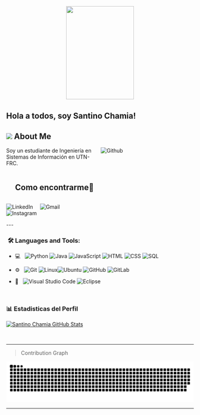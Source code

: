 <div align="center"><img src="https://github.com/Mo-Alsehli/Mo-Alsehli/assets/98949843/7b841857-16fb-422d-9297-be42e3eaf3a9" height = 250px width = 60%  /></div>

<h2> Hola a todos, soy Santino Chamia!</h2>

## <picture><img src = "https://github.com/7oSkaaa/7oSkaaa/blob/main/Images/about_me.gif?raw=true" width = 50px></picture> About Me

<img align="right" width = 250px height = 200px alt="Github" src="https://github.com/Mo-Alsehli/Mo-Alsehli/assets/98949843/92f233e8-fd56-4521-bc8e-b48fe669209a" />

Soy un estudiante de Ingeniería en Sistemas de Información en UTN-FRC.  

  <!-- Connect with me -->
  <!--h2 without bottom border-->
  <div id="user-content-toc">
    <ul align="left">
      <summary><h2 style="display: inline-block">Como encontrarme🤝</h2></summary>
    </ul>
  <!-- Icons and links -->
<p align="left">
    <a href="https://www.linkedin.com/in/santino-zahir-chamia-988237238/" target="_blank" style="text-decoration:none;">
        <img src="https://img.icons8.com/fluent/50/000000/linkedin.png" alt="LinkedIn" height="50" width="50" style="margin-right: 15px;" />
    </a>
    <a href="mailto:santinochamia1192@gmail.com" target="_blank" style="text-decoration:none;">
        <img src="https://img.icons8.com/fluent/50/000000/gmail.png" alt="Gmail" height="50" width="50" style="margin-right: 15px;" />
    </a>
    <a href="https://www.instagram.com/santinozc11/" target="_blank" style="text-decoration:none;">
        <img src="https://img.icons8.com/fluent/50/000000/instagram-new.png" alt="Instagram" height="50" width="50" style="margin-right: 15px;" />
    </a>
</p>
---

<h3>  &nbsp;🛠️ Languages and Tools:</h3>

- 💻 &nbsp;
  ![Python](https://img.shields.io/badge/Python-3776AB?style=for-the-badge&logo=python&logoColor=white)
  ![Java](https://img.shields.io/badge/Java-ED8B00?style=for-the-badge&logo=openjdk&logoColor=white)
  ![JavaScript](https://img.shields.io/badge/JavaScript-F7DF1E?style=for-the-badge&logo=javascript&logoColor=black)
  ![HTML](https://img.shields.io/badge/HTML5-E34F26?style=for-the-badge&logo=html5&logoColor=white)
  ![CSS](https://img.shields.io/badge/CSS3-1572B6?style=for-the-badge&logo=css3&logoColor=white)
  ![SQL](https://img.shields.io/badge/SQL-4479A1?style=for-the-badge&logo=postgresql&logoColor=white)

- ⚙️ &nbsp;
  ![Git](https://img.shields.io/badge/Git-333333?style=flat&logo=git)
  ![Linux](https://img.shields.io/badge/Linux-333333?style=flat&logo=linux&logoColor=FCC624)![Ubuntu](https://img.shields.io/badge/Ubuntu-black?style=flat-square&logo=ubuntu)
  ![GitHub](https://img.shields.io/badge/GitHub-333333?style=flat&logo=github)
  ![GitLab](https://img.shields.io/badge/GitLab-292961?style=flat&logo=gitlab)

- 🔧 &nbsp;
  ![Visual Studio Code](https://img.shields.io/badge/-Visual%20Studio%20Code-333333?style=flat&logo=visual-studio-code&logoColor=007ACC)
  ![Eclipse](https://img.shields.io/badge/-Eclipse-333333?style=flat&logo=eclipse-ide&logoColor=2C2255)

<br/>


### 📊 Estadisticas del Perfil

[![Santino Chamia GitHub Stats](https://github-readme-stats.vercel.app/api?username=santinozc11&show_icons=true&title_color=fff&icon_color=79ff97&text_color=9f9f9f&bg_color=151515)](https://github.com/santinozc11/github-readme-stats)

<p><img align="center" src="https://github-readme-streak-stats.herokuapp.com/?user=santinozc11&theme=dark&background=0d1117&date_format=M%20j%5B%2C%20Y%5D" alt="" /></p>

---

> Contribution Graph

<div align="center">
  <img  src="https://github.com/1999AZZAR/1999AZZAR/blob/readme/resources/img/grid-snake.svg"
       alt="snake" /></a>
</div>

---
